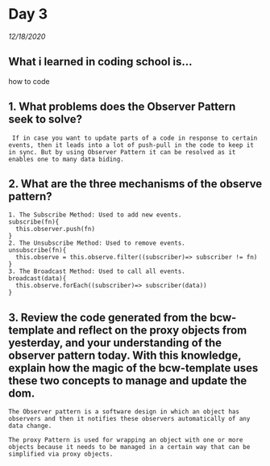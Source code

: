 # Day 3
_12/18/2020_

## What i learned in coding school is...
how to code

## 1. What problems does the Observer Pattern seek to solve?
     If in case you want to update parts of a code in response to certain events, then it leads into a lot of push-pull in the code to keep it in sync. But by using Observer Pattern it can be resolved as it enables one to many data biding.
      
## 2. What are the three mechanisms of the observe pattern?
    1. The Subscribe Method: Used to add new events.
    subscribe(fn){
      this.observer.push(fn)
    }
    2. The Unsubscribe Method: Used to remove events.
    unsubscribe(fn){
      this.observe = this.observe.filter((subscriber)=> subscriber != fn)
    }
    3. The Broadcast Method: Used to call all events.
    broadcast(data){
      this.observe.forEach((subscriber)=> subscriber(data))
    }

## 3. Review the code generated from the bcw-template and reflect on the proxy objects from yesterday, and your understanding of the observer pattern today. With this knowledge, explain how the magic of the bcw-template uses these two concepts to manage and update the dom.
    The Observer pattern is a software design in which an object has observers and then it notifies these observers automatically of any data change.

    The proxy Pattern is used for wrapping an object with one or more objects because it needs to be managed in a certain way that can be simplified via proxy objects.